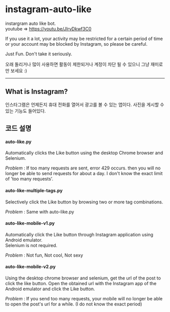 # instagram-auto-like
instargram auto like bot.  
youtube => https://youtu.be/JIrvDkwf3C0  
  
If you use it a lot, your activity may be restricted for a certain period of time or your account may be blocked by Instagram, so please be careful.  
  
Just Fun. Don't take it seriously.  
  
오래 돌리거나 많이 사용하면 활동이 제한되거나 계정이 차단 될 수 있으니 그냥 재미로만 보세요 :) 

---

## What is Instagram?
인스타그램은 언제든지 휴대 전화를 열어서 광고를 볼 수 있는 앱이다. 사진을 게시할 수 있는 기능도 들어있다.  

## 코드 설명
#### auto-like&#46;py
Automatically clicks the Like button using the desktop Chrome browser and Selenium.  

*Problem* : If too many requests are sent, error 429 occurs. then you will no longer be able to send requests for about a day. I don't know the exact limit of 'too many requests'.
  
#### auto-like-multiple-tags&#46;py
Selectively click the Like button by browsing two or more tag combinations.  

*Problem* : Same with auto-like&#46;py

#### auto-like-mobile-v1&#46;py
Automatically click the Like button through Instagram application using Android emulator.  
Selenium is not required.  

*Problem* : Not fun, Not cool, Not sexy

#### auto-like-mobile-v2&#46;py
Using the desktop chrome browser and selenium, get the url of the post to click the like button.
Open the obtained url with the Instagram app of the Android emulator and click the Like button.  

*Problem* : If you send too many requests, your mobile will no longer be able to open the post's url for a while. (I do not know the exact period)